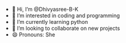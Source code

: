 - 👋 Hi, I’m @Dhivyasree-B-K
- 👀 I’m interested in coding and programming
- 🌱 I’m currently learning python
- 💞️ I’m looking to collaborate on new projects
- 😄 Pronouns: She

<!---
Dhivyasree-B-K/Dhivyasree-B-K is a ✨ special ✨ repository because its `README.md` (this file) appears on your GitHub profile.
You can click the Preview link to take a look at your changes.
--->
